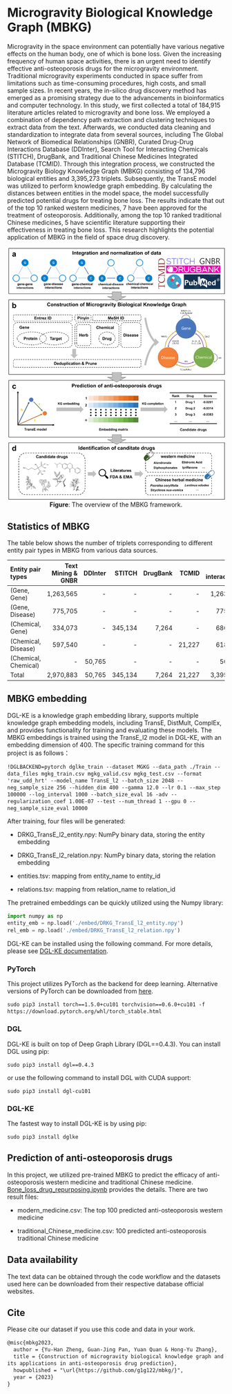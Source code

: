 # Microgravity Biological Knowledge Graph (MBKG)

Microgravity in the space environment can potentially have various negative effects on the human body, one of which is bone loss. Given the increasing frequency of human space activities, there is an urgent need to identify effective anti-osteoporosis drugs for the microgravity environment. Traditional microgravity experiments conducted in space suffer from limitations such as time-consuming procedures, high costs, and small sample sizes. In recent years, the in-silico drug discovery method has emerged as a promising strategy due to the advancements in bioinformatics and computer technology. In this study, we first collected a total of 184,915 literature articles related to microgravity and bone loss. We employed a combination of dependency path extraction and clustering techniques to extract data from the text. Afterwards, we conducted data cleaning and standardization to integrate data from several sources, including The Global Network of Biomedical Relationships (GNBR), Curated Drug-Drug Interactions Database (DDInter), Search Tool for Interacting Chemicals (STITCH), DrugBank, and Traditional Chinese Medicines Integrated Database (TCMID). Through this integration process, we constructed the Microgravity Biology Knowledge Graph (MBKG) consisting of 134,796 biological entities and 3,395,273 triplets. Subsequently, the TransE model was utilized to perform knowledge graph embedding. By calculating the distances between entities in the model space, the model successfully predicted potential drugs for treating bone loss. The results indicate that out of the top 10 ranked western medicines, 7 have been approved for the treatment of osteoporosis. Additionally, among the top 10 ranked traditional Chinese medicines, 5 have scientific literature supporting their effectiveness in treating bone loss. This research highlights the potential application of MBKG in the field of space drug discovery.

<p align="center">
  <img src="framework.jpg" alt="Framework of MBKG" width="600">
  <br>
  <b>Figure</b>: The overview of the MBKG framework.
</p>




## Statistics of MBKG
The table below shows the number of triplets corresponding to different entity pair types in MBKG from various data sources.

| Entity pair types  | Text Mining & GNBR | DDInter | STITCH | DrugBank | TCMID | Total interactions |
|:-----------------------|-----------:|-------:|---------:|--------:|-------:|-------------------:|
| \(Gene, Gene\)                    | 1,263,565 | \- | \- | \- | \- | 1,263,565  |
| \(Gene, Disease\)      | 775,705 | \- |      \- | \-      |     \- | 775,705     |
| \(Chemical, Gene\)         | 334,073 | \- | 345,134 | 7,264 | \-     | 686,471       |
| \(Chemical, Disease\)   | 597,540 | \-     | \-       | \-      | 21,227 | 618,767        |
| <div style="width:150">\(Chemical, Chemical\)</div> | \-   | 50,765 | \-   | \-      | \-     | 50,765      |
| Total                                 | 2,970,883 | 50,765 | 345,134 |    7,264 | 21,227 | 3,395,273   |

## MBKG embedding

DGL-KE is a knowledge graph embedding library, supports multiple knowledge graph embedding models, including TransE, DistMult, ComplEx, and provides functionality for training and evaluating these models. The MBKG embeddings is trained using the TransE_l2 model in DGL-KE, with an embedding dimension of 400. The specific training command for this project is as follows：

~~~
!DGLBACKEND=pytorch dglke_train --dataset MGKG --data_path ./Train --data_files mgkg_train.csv mgkg_valid.csv mgkg_test.csv --format 'raw_udd_hrt' --model_name TransE_l2 --batch_size 2048 --neg_sample_size 256 --hidden_dim 400 --gamma 12.0 --lr 0.1 --max_step 100000 --log_interval 1000 --batch_size_eval 16 -adv --regularization_coef 1.00E-07 --test --num_thread 1 --gpu 0 --neg_sample_size_eval 10000
~~~

After training, four files will be generated:

* DRKG\_TransE\_l2\_entity.npy: NumPy binary data, storing the entity embedding

* DRKG\_TransE\_l2\_relation.npy: NumPy binary data, storing the relation embedding

* entities.tsv: mapping from entity\_name to entity\_id

* relations.tsv: mapping from relation\_name to relation\_id

The pretrained embeddings can be quickly utilized using the Numpy library:

~~~python
import numpy as np
entity_emb = np.load('./embed/DRKG_TransE_l2_entity.npy')
rel_emb = np.load('./embed/DRKG_TransE_l2_relation.npy')
~~~

DGL-KE can be installed using the following command. For more details, please see [DGL-KE documentation](https://dglke.dgl.ai/doc/install.html).

### PyTorch

This project utilizes PyTorch as the backend for deep learning. Alternative versions of PyTorch can be downloaded from [here](https://pytorch.org/).

~~~
sudo pip3 install torch==1.5.0+cu101 torchvision==0.6.0+cu101 -f https://download.pytorch.org/whl/torch_stable.html
~~~

### DGL

DGL-KE is built on top of Deep Graph Library (DGL==0.4.3). You can install DGL using pip:

~~~
sudo pip3 install dgl==0.4.3
~~~

or use the following command to install DGL with CUDA support:

~~~
sudo pip3 install dgl-cu101
~~~

### DGL-KE

 The fastest way to install DGL-KE is by using pip:

~~~
sudo pip3 install dglke
~~~

## Prediction of anti-osteoporosis drugs

In this project, we utilized pre-trained MBKG to predict the efficacy of anti-osteoporosis western medicine and traditional Chinese medicine. [Bone_loss_drug_repurposing.ipynb](./code/Predict/Bone_loss_drug_repurposing.ipynb) provides the details. There are two result files:

* modern_medicine.csv: The top 100 predicted anti-osteoporosis western medicine

* traditional_Chinese_medicine.csv:  100 predicted anti-osteoporosis traditional Chinese medicine

## Data availability

The text data can be obtained through the code workflow and the datasets used here can be downloaded from their respective database official websites.

## Cite

Please cite our dataset if you use this code and data in your work.

```
@misc{mbkg2023,
  author = {Yu-Han Zheng, Guan-Jing Pan, Yuan Quan & Hong-Yu Zhang},
  title = {Construction of microgravity biological knowledge graph and its applications in anti-osteoporosis drug prediction},
  howpublished = "\url{https://github.com/g1g122/mbkg/}",
  year = {2023}
}
```
